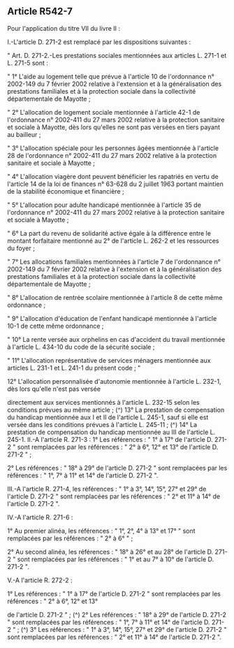 ## Article R542-7

Pour l'application du titre VII du livre II :

I.-L'article D. 271-2 est remplacé par les dispositions suivantes :

" Art. D. 271-2.-Les prestations sociales mentionnées aux articles L. 271-1 et L. 271-5 sont :

" 1° L'aide au logement telle que prévue à l'article 10 de l'ordonnance n° 2002-149 du 7 février 2002 relative
à l'extension et à la généralisation des prestations familiales et à la protection sociale dans la collectivité
départementale de Mayotte ;

" 2° L'allocation de logement sociale mentionnée à l'article 42-1 de l'ordonnance n° 2002-411 du 27 mars
2002 relative à la protection sanitaire et sociale à Mayotte, dès lors qu'elles ne sont pas versées en tiers
payant au bailleur ;

" 3° L'allocation spéciale pour les personnes âgées mentionnée à l'article 28 de l'ordonnance n° 2002-411 du
27 mars 2002 relative à la protection sanitaire et sociale à Mayotte ;

" 4° L'allocation viagère dont peuvent bénéficier les rapatriés en vertu de l'article 14 de la loi de finances n°
63-628 du 2 juillet 1963 portant maintien de la stabilité économique et financière ;

" 5° L'allocation pour adulte handicapé mentionnée à l'article 35 de l'ordonnance n° 2002-411 du 27 mars
2002 relative à la protection sanitaire et sociale à Mayotte ;

" 6° La part du revenu de solidarité active égale à la différence entre le montant forfaitaire mentionné au 2°
de l'article L. 262-2 et les ressources du foyer ;

" 7° Les allocations familiales mentionnées à l'article 7 de l'ordonnance n° 2002-149 du 7 février 2002
relative à l'extension et à la généralisation des prestations familiales et à la protection sociale dans la
collectivité départementale de Mayotte ;

" 8° L'allocation de rentrée scolaire mentionnée à l'article 8 de cette même ordonnance ;

" 9° L'allocation d'éducation de l'enfant handicapé mentionnée à l'article 10-1 de cette même ordonnance ;

" 10° La rente versée aux orphelins en cas d'accident du travail mentionnée à l'article L. 434-10 du code de la
sécurité sociale ;

" 11° L'allocation représentative de services ménagers mentionnée aux articles L. 231-1 et L. 241-1 du
présent code ; "

12° L'allocation personnalisée d'autonomie mentionnée à l'article L. 232-1, dès lors qu'elle n'est pas versée

directement aux services mentionnés à l'article L. 232-15 selon les conditions prévues au même article ; (^)
13° La prestation de compensation du handicap mentionnée aux I et II de l'article L. 245-1, sauf si elle est
versée dans les conditions prévues à l'article L. 245-11 ; (^)
14° La prestation de compensation du handicap mentionnée au III de l'article L. 245-1.
II.-A l'article R. 271-3 :
1° Les références : " 1° à 17° de l'article D. 271-2 " sont remplacées par les références : " 2° à 6°, 12° et 13°
de l'article D. 271-2 " ;


2° Les références : " 18° à 29° de l'article D. 271-2 " sont remplacées par les références : " 1°, 7° à 11° et 14°
de l'article D. 271-2 ".

III.-A l'article R. 271-4, les références : " 1° à 3°, 14°, 15°, 27° et 29° de l'article D. 271-2 " sont remplacées
par les références : " 2° et 11° à 14° de l'article D. 271-2 ".

IV.-A l'article R. 271-6 :

1° Au premier alinéa, les références : " 1°, 2°, 4° à 13° et 17° " sont remplacées par les références : " 2° à 6°
" ;

2° Au second alinéa, les références : " 18° à 26° et au 28° de l'article D. 271-2 " sont remplacées par les
références : " 1° et au 7° à 10° de l'article D. 271-2 ".

V.-A l'article R. 272-2 :

1° Les références : " 1° à 17° de l'article D. 271-2 " sont remplacées par les références : " 2° à 6°, 12° et 13°

de l'article D. 271-2 " ; (^)
2° Les références : " 18° à 29° de l'article D. 271-2 " sont remplacées par les références : " 1°, 7° à 11° et 14°
de l'article D. 271-2 " ; (^)
3° Les références : " 1° à 3°, 14°, 15°, 27° et 29° de l'article D. 271-2 " sont remplacées par les références : "
2° et 11° à 14° de l'article D. 271-2 ".


